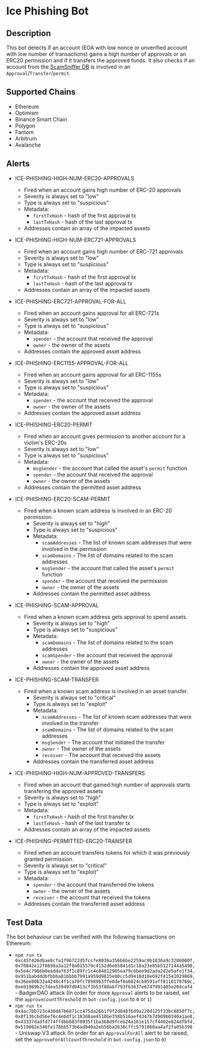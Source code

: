 # Ice Phishing Bot

## Description

This bot detects if an account (EOA with low nonce or unverified account with low number of transactions) gains a high number of approvals or an ERC20 permission and if it transfers the approved funds. It also checks if an account from the [ScamSniffer DB](https://github.com/scamsniffer/scam-database) is involved in an `Approval`/`Transfer`/`permit`.

## Supported Chains

- Ethereum
- Optimism
- Binance Smart Chain
- Polygon
- Fantom
- Arbitrum
- Avalanche

## Alerts

- ICE-PHISHING-HIGH-NUM-ERC20-APPROVALS

  - Fired when an account gains high number of ERC-20 approvals
  - Severity is always set to "low"
  - Type is always set to "suspicious"
  - Metadata:
    - `firstTxHash` - hash of the first approval tx
    - `lastTxHash` - hash of the last approval tx
  - Addresses contain an array of the impacted assets

- ICE-PHISHING-HIGH-NUM-ERC721-APPROVALS

  - Fired when an account gains high number of ERC-721 approvals
  - Severity is always set to "low"
  - Type is always set to "suspicious"
  - Metadata:
    - `firstTxHash` - hash of the first approval tx
    - `lastTxHash` - hash of the last approval tx
  - Addresses contain an array of the impacted assets

- ICE-PHISHING-ERC721-APPROVAL-FOR-ALL

  - Fired when an account gains approval for all ERC-721s
  - Severity is always set to "low"
  - Type is always set to "suspicious"
  - Metadata:
    - `spender` - the account that received the approval
    - `owner` - the owner of the assets
  - Addresses contain the approved asset address

- ICE-PHISHING-ERC1155-APPROVAL-FOR-ALL

  - Fired when an account gains approval for all ERC-1155s
  - Severity is always set to "low"
  - Type is always set to "suspicious"
  - Metadata:
    - `spender` - the account that received the approval
    - `owner` - the owner of the assets
  - Addresses contain the approved asset address

- ICE-PHISHING-ERC20-PERMIT

  - Fired when an account gives permission to another account for a victim's ERC-20s
  - Severity is always set to "low"
  - Type is always set to "suspicious"
  - Metadata:
    - `msgSender` - the account that called the asset's `permit` function
    - `spender` - the account that received the approval
    - `owner` - the owner of the assets
  - Addresses contain the permitted asset address

- ICE-PHISHING-ERC20-SCAM-PERMIT

  - Fired when a known scam address is involved in an ERC-20 permission.
    - Severity is always set to "high"
    - Type is always set to "suspicious"
    - Metadata:
      - `scamAddresses` - The list of known scam addresses that were involved in the permission
      - `scamDomains` - The list of domains related to the scam addresses
      - `msgSender` - the account that called the asset's `permit` function
      - `spender` - the account that received the permission
      - `owner` - the owner of the assets
    - Addresses contain the permitted asset address

- ICE-PHISHING-SCAM-APPROVAL

  - Fired when a known scam address gets approval to spend assets.
    - Severity is always set to "high"
    - Type is always set to "suspicious"
    - Metadata:
      - `scamDomains` - The list of domains related to the scam addresses
      - `scamSpender` - the account that received the approval
      - `owner` - the owner of the assets
    - Addresses contain the approved asset address

- ICE-PHISHING-SCAM-TRANSFER

  - Fired when a known scam address is involved in an asset transfer.
    - Severity is always set to "critical"
    - Type is always set to "exploit"
    - Metadata:
      - `scamAddresses` - The list of known scam addresses that were involved in the transfer
      - `scamDomains` - The list of domains related to the scam addresses
      - `msgSender` - The account that initiated the transfer
      - `owner` - The owner of the assets
      - `receiver` - The account that received the assets
    - Addresses contain the transferred asset address

- ICE-PHISHING-HIGH-NUM-APPROVED-TRANSFERS

  - Fired when an account that gained high number of approvals starts transfering the approved assets
  - Severity is always set to "high"
  - Type is always set to "exploit"
  - Metadata:
    - `firstTxHash` - hash of the first transfer tx
    - `lastTxHash` - hash of the last transfer tx
  - Addresses contain an array of the impacted assets

- ICE-PHISHING-PERMITTED-ERC20-TRANSFER

  - Fired when an account transfers tokens for which it was previously granted permission.
  - Severity is always set to "critical"
  - Type is always set to "exploit"
  - Metadata:
    - `spender` - the account that transferred the tokens
    - `owner` - the owner of the assets
    - `receiver` - the account that received the tokens
  - Addresses contain the transferred asset address

## Test Data

The bot behaviour can be verified with the following transactions on Ethereum:

- `npm run tx 0xc45f426dbae8cfa1f96722d5fccfe8036a356b6be2259ac9b1836a9c3286000f,0x70842e12f8698a3a12f8a015579c4152d6e65841d1c18a23e85b5127144a5490,0x5e4c7966b0eaddaf63f1c89fc1c4c84812905ea79c6bee9d2ada2d2e5afe1f34,0x951babdddbfbbba81bbbb7991a959d9815e80cc5d9418d10e692f41541029869,0x36ee80b32a4248c4f1ca70fc78989b3ffe0def0a6824cb8591aff8110170769c,0xe01969b2c7dea539497d0413cf3b53f80a6f793f63637e6747991405e20dcaf4` - BadgerDAO attack (In order for more `Approval` alerts to be raised, set the `approveCountThreshold` in `bot-config.json` to `0` or `1`)
- `npm run tx 0x4ac7bb723c430d47b6871cc475da2661f9f2d848f6d9a220d125f33bc8850f7c,0x8f13bcbd56ef6c4ebdf1c18388ae4510be358b516aef4347b7d989b0340a1ae8,0x43337dadfd774ffdbb883f0935f1ba368d9fceb24a161e157cf4402e824dfbfd,0x519802e340fe178bb573b6ad840a2eb56ba2638cffc5791860aa4af2fa05b398` - Uniswap V3 attack (In order for an `ApprovalForAll` alert to be raised, set the `approveForAllCountThreshold` in `bot-config.json` to `0`)
